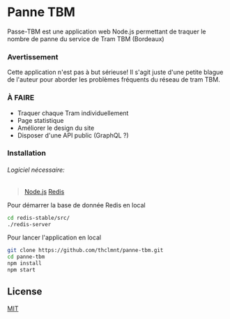 # Panne TBM

Passe-TBM est une application web Node.js permettant de traquer le nombre de panne du service de Tram TBM (Bordeaux)

### Avertissement

Cette application n'est pas à but sérieuse! Il s'agit juste d'une petite blague de l'auteur pour aborder les problèmes fréquents du réseau de tram TBM.

### À FAIRE

* Traquer chaque Tram individuellement
* Page statistique
* Améliorer le design du site
* Disposer d'une API public (GraphQL ?)

### Installation

###### Logiciel nécessaire:

> [Node.js](https://nodejs.org/)
> [Redis](https://redis.io/)

Pour démarrer la base de donnée Redis en local

```bash
cd redis-stable/src/
./redis-server
```

Pour lancer l'application en local

```bash
git clone https://github.com/thclmnt/panne-tbm.git
cd panne-tbm
npm install
npm start
```

## License
[MIT](LICENSE)
